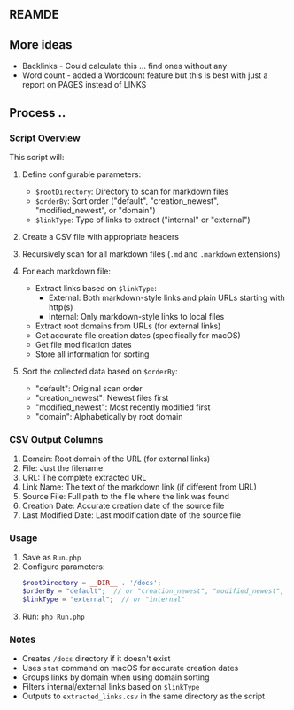 ## REAMDE

## More ideas
- Backlinks - Could calculate this ... find ones without any
- Word count - added a Wordcount feature but this is best with just a report on PAGES instead of LINKS


## Process ..


### Script Overview

This script will:
1. Define configurable parameters:
   - `$rootDirectory`: Directory to scan for markdown files
   - `$orderBy`: Sort order ("default", "creation_newest", "modified_newest", or "domain")
   - `$linkType`: Type of links to extract ("internal" or "external")

2. Create a CSV file with appropriate headers

3. Recursively scan for all markdown files (`.md` and `.markdown` extensions)

4. For each markdown file:
   - Extract links based on `$linkType`:
     * External: Both markdown-style links and plain URLs starting with http(s)
     * Internal: Only markdown-style links to local files
   - Extract root domains from URLs (for external links)
   - Get accurate file creation dates (specifically for macOS)
   - Get file modification dates
   - Store all information for sorting

5. Sort the collected data based on `$orderBy`:
   - "default": Original scan order
   - "creation_newest": Newest files first
   - "modified_newest": Most recently modified first
   - "domain": Alphabetically by root domain

### CSV Output Columns
1. Domain: Root domain of the URL (for external links)
2. File: Just the filename
3. URL: The complete extracted URL
4. Link Name: The text of the markdown link (if different from URL)
5. Source File: Full path to the file where the link was found
6. Creation Date: Accurate creation date of the source file
7. Last Modified Date: Last modification date of the source file

### Usage
1. Save as `Run.php`
2. Configure parameters:
   ```php
   $rootDirectory = __DIR__ . '/docs';
   $orderBy = "default";  // or "creation_newest", "modified_newest", "domain"
   $linkType = "external";  // or "internal"
   ```
3. Run: `php Run.php`

### Notes
- Creates `/docs` directory if it doesn't exist
- Uses `stat` command on macOS for accurate creation dates
- Groups links by domain when using domain sorting
- Filters internal/external links based on `$linkType`
- Outputs to `extracted_links.csv` in the same directory as the script
